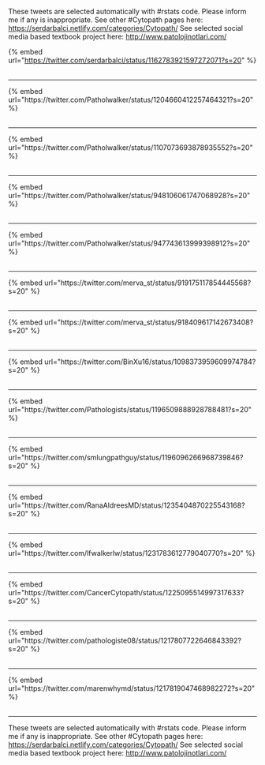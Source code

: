 

These tweets are selected automatically with #rstats code. Please inform me if any is inappropriate.
See other #Cytopath pages here: https://serdarbalci.netlify.com/categories/Cytopath/ 
See selected social media based textbook project here: http://www.patolojinotlari.com/

{% embed url="https://twitter.com/serdarbalci/status/1162783921597272071?s=20" %}<br>
<br>
<hr>
{% embed url="https://twitter.com/Patholwalker/status/1204660412257464321?s=20" %}<br>
<br>
<hr>
{% embed url="https://twitter.com/Patholwalker/status/1107073693878935552?s=20" %}<br>
<br>
<hr>
{% embed url="https://twitter.com/Patholwalker/status/948106061747068928?s=20" %}<br>
<br>
<hr>
{% embed url="https://twitter.com/Patholwalker/status/947743613999398912?s=20" %}<br>
<br>
<hr>
{% embed url="https://twitter.com/merva_st/status/919175117854445568?s=20" %}<br>
<br>
<hr>
{% embed url="https://twitter.com/merva_st/status/918409617142673408?s=20" %}<br>
<br>
<hr>
{% embed url="https://twitter.com/BinXu16/status/1098373959609974784?s=20" %}<br>
<br>
<hr>
{% embed url="https://twitter.com/Pathologists/status/1196509888928788481?s=20" %}<br>
<br>
<hr>
{% embed url="https://twitter.com/smlungpathguy/status/1196096266968739846?s=20" %}<br>
<br>
<hr>
{% embed url="https://twitter.com/RanaAldreesMD/status/1235404870225543168?s=20" %}<br>
<br>
<hr>
{% embed url="https://twitter.com/lfwalkerlw/status/1231783612779040770?s=20" %}<br>
<br>
<hr>
{% embed url="https://twitter.com/CancerCytopath/status/1225095514997317633?s=20" %}<br>
<br>
<hr>
{% embed url="https://twitter.com/pathologiste08/status/1217807722646843392?s=20" %}<br>
<br>
<hr>
{% embed url="https://twitter.com/marenwhymd/status/1217819047468982272?s=20" %}<br>
<br>
<hr>


These tweets are selected automatically with #rstats code. Please inform me if any is inappropriate.
See other #Cytopath pages here: https://serdarbalci.netlify.com/categories/Cytopath/ 
See selected social media based textbook project here: http://www.patolojinotlari.com/
